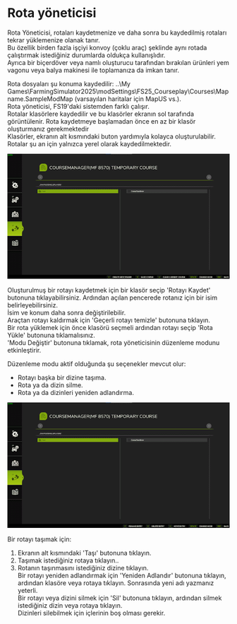 # Rota yöneticisi  
Rota Yöneticisi, rotaları kaydetmenize ve daha sonra bu kaydedilmiş rotaları tekrar yüklemenize olanak tanır.  
Bu özellik birden fazla işçiyi konvoy (çoklu araç) şeklinde aynı rotada çalıştırmak istediğiniz durumlarda oldukça kullanışlıdır.  
Ayrıca bir biçerdöver veya namlı oluşturucu tarafından bırakılan ürünleri yem vagonu veya balya makinesi ile toplamanıza da imkan tanır.  
  
Rota dosyaları şu konuma kaydedilir: ..\My Games\FarmingSimulator2025\modSettings\FS25_Courseplay\Courses\Mapname.SampleModMap (varsayılan haritalar için MapUS vs.).  
Rota yöneticisi, FS19'daki sistemden farklı çalışır.  
Rotalar klasörlere kaydedilir ve bu klasörler ekranın sol tarafında görüntülenir. Rota kaydetmeye başlamadan önce en az bir klasör oluşturmanız gerekmektedir  
Klasörler, ekranın alt kısmındaki buton yardımıyla kolayca oluşturulabilir.  
Rotalar şu an için yalnızca yerel olarak kaydedilmektedir.  


![Image](../assets/images/managerbasehelp_0_0_765_430.png)

  
Oluşturulmuş bir rotayı kaydetmek için bir klasör seçip 'Rotayı Kaydet' butonuna tıklayabilirsiniz. Ardından açılan pencerede rotanız için bir isim belirleyebilirsiniz.  
İsim ve konum daha sonra değiştirilebilir.  
Araçtan rotayı kaldırmak için 'Geçerli rotayı temizle' butonuna tıklayın.  
Bir rota yüklemek için önce klasörü seçmeli ardından rotayı seçip 'Rota Yükle' butonuna tıklamalısınız.  
'Modu Değiştir' butonuna tıklamak, rota yöneticisinin düzenleme modunu etkinleştirir.  


  
Düzenleme modu aktif olduğunda şu seçenekler mevcut olur:  
- Rotayı başka bir dizine taşıma.  
- Rota ya da dizin silme.  
- Rota ya da dizinleri yeniden adlandırma.  


![Image](../assets/images/manageredithelp_0_0_765_430.png)

  
Bir rotayı taşımak için:   
  1) Ekranın alt kısmındaki 'Taşı' butonuna tıklayın.  
  2) Taşımak istediğiniz rotaya tıklayın..  
  3) Rotanın taşınmasını istediğiniz dizine tıklayın.  
Bir rotayı yeniden adlandırmak için 'Yeniden Adlandır' butonuna tıklayın, ardından klasöre veya rotaya tıklayın. Sonrasında yeni adı yazmanız yeterli.  
Bir rotayı veya dizini silmek için 'Sil' butonuna tıklayın, ardından silmek istediğiniz dizin veya rotaya tıklayın.  
Dizinleri silebilmek için içlerinin boş olması gerekir.  


